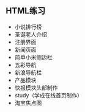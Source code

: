 ## HTML练习
* 小说排行榜
* 圣诞老人介绍
* 注册界面
* 新闻页面
* 简单小米侧边栏
* 五彩导航
* 新浪导航栏
* 产品模块
* 快报模块头部制作
* study（学成在线首页制作）
* 淘宝焦点图
